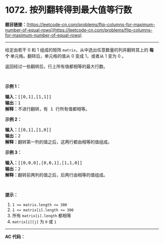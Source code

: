 # 1072. 按列翻转得到最大值等行数

**题目链接：**[https://leetcode-cn.com/problems/flip-columns-for-maximum-number-of-equal-rows](https://leetcode-cn.com/problems/flip-columns-for-maximum-number-of-equal-rows)

---

<div class="content__1Y2H">
 <div class="notranslate">
  <p>给定由若干 0 和 1 组成的矩阵&nbsp;<code>matrix</code>，从中选出任意数量的列并翻转其上的&nbsp;<strong>每个&nbsp;</strong>单元格。翻转后，单元格的值从 0 变成 1，或者从 1 变为 0 。</p> 
  <p>返回经过一些翻转后，行上所有值都相等的最大行数。</p> 
  <p>&nbsp;</p> 
  <ol> 
  </ol> 
  <p><strong>示例 1：</strong></p> 
  <pre class="language-text"><strong>输入：</strong>[[0,1],[1,1]]
<strong>输出：</strong>1
<strong>解释：</strong>不进行翻转，有 1 行所有值都相等。
</pre> 
  <p><strong>示例 2：</strong></p> 
  <pre class="language-text"><strong>输入：</strong>[[0,1],[1,0]]
<strong>输出：</strong>2
<strong>解释：</strong>翻转第一列的值之后，这两行都由相等的值组成。
</pre> 
  <p><strong>示例 3：</strong></p> 
  <pre class="language-text"><strong>输入：</strong>[[0,0,0],[0,0,1],[1,1,0]]
<strong>输出：</strong>2
<strong>解释：</strong>翻转前两列的值之后，后两行由相等的值组成。</pre> 
  <p>&nbsp;</p> 
  <p><strong>提示：</strong></p> 
  <ol> 
   <li><code>1 &lt;= matrix.length &lt;= 300</code></li> 
   <li><code>1 &lt;= matrix[i].length &lt;= 300</code></li> 
   <li>所有 <code>matrix[i].length</code>&nbsp;都相等</li> 
   <li><code>matrix[i][j]</code> 为&nbsp;<code>0</code> 或&nbsp;<code>1</code></li> 
  </ol> 
 </div>
</div>

---

**AC 代码：**

```java

```